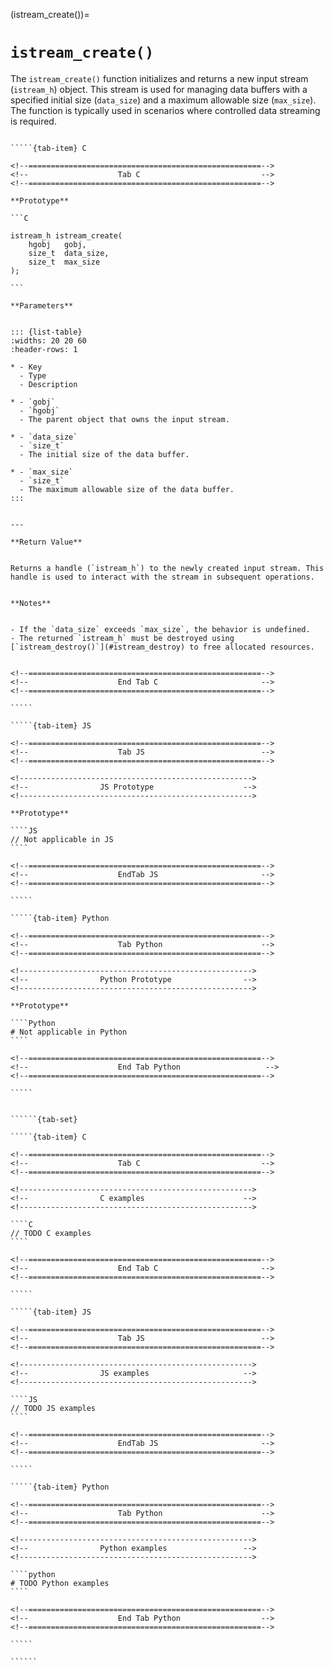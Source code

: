 <!-- ============================================================== -->
(istream_create())=
# `istream_create()`
<!-- ============================================================== -->


The `istream_create()` function initializes and returns a new input stream (`istream_h`) object. 
This stream is used for managing data buffers with a specified initial size (`data_size`) and a maximum allowable size (`max_size`). 
The function is typically used in scenarios where controlled data streaming is required.


<!------------------------------------------------------------>
<!--                    Prototypes                          -->
<!------------------------------------------------------------>

``````{tab-set}

`````{tab-item} C

<!--====================================================-->
<!--                    Tab C                           -->
<!--====================================================-->

**Prototype**

```C

istream_h istream_create(
    hgobj   gobj,
    size_t  data_size,
    size_t  max_size
);

```

**Parameters**


::: {list-table}
:widths: 20 20 60
:header-rows: 1

* - Key
  - Type
  - Description

* - `gobj`
  - `hgobj`
  - The parent object that owns the input stream.

* - `data_size`
  - `size_t`
  - The initial size of the data buffer.

* - `max_size`
  - `size_t`
  - The maximum allowable size of the data buffer.
:::


---

**Return Value**


Returns a handle (`istream_h`) to the newly created input stream. This handle is used to interact with the stream in subsequent operations.


**Notes**


- If the `data_size` exceeds `max_size`, the behavior is undefined.
- The returned `istream_h` must be destroyed using [`istream_destroy()`](#istream_destroy) to free allocated resources.


<!--====================================================-->
<!--                    End Tab C                       -->
<!--====================================================-->

`````

`````{tab-item} JS

<!--====================================================-->
<!--                    Tab JS                          -->
<!--====================================================-->

<!---------------------------------------------------->
<!--                JS Prototype                    -->
<!---------------------------------------------------->

**Prototype**

````JS
// Not applicable in JS
````

<!--====================================================-->
<!--                    EndTab JS                       -->
<!--====================================================-->

`````

`````{tab-item} Python

<!--====================================================-->
<!--                    Tab Python                      -->
<!--====================================================-->

<!---------------------------------------------------->
<!--                Python Prototype                -->
<!---------------------------------------------------->

**Prototype**

````Python
# Not applicable in Python
````

<!--====================================================-->
<!--                    End Tab Python                   -->
<!--====================================================-->

`````

``````

<!------------------------------------------------------------>
<!--                    Examples                            -->
<!------------------------------------------------------------>

```````{dropdown} Examples

``````{tab-set}

`````{tab-item} C

<!--====================================================-->
<!--                    Tab C                           -->
<!--====================================================-->

<!---------------------------------------------------->
<!--                C examples                      -->
<!---------------------------------------------------->

````C
// TODO C examples
````

<!--====================================================-->
<!--                    End Tab C                       -->
<!--====================================================-->

`````

`````{tab-item} JS

<!--====================================================-->
<!--                    Tab JS                          -->
<!--====================================================-->

<!---------------------------------------------------->
<!--                JS examples                     -->
<!---------------------------------------------------->

````JS
// TODO JS examples
````

<!--====================================================-->
<!--                    EndTab JS                       -->
<!--====================================================-->

`````

`````{tab-item} Python

<!--====================================================-->
<!--                    Tab Python                      -->
<!--====================================================-->

<!---------------------------------------------------->
<!--                Python examples                 -->
<!---------------------------------------------------->

````python
# TODO Python examples
````

<!--====================================================-->
<!--                    End Tab Python                  -->
<!--====================================================-->

`````

``````

```````

